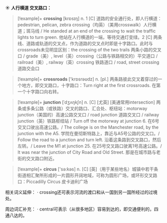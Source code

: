☀ <span class="category">**人行横道 交叉路口：**</span>
>[!example]+ <span class="vocabulary">**crossing**</span> [krɒsɪŋ] 
> <span class="definition">n. 1 [C] 道路的安全通行处，即人行横道：</span>pedestrian, pelican, zebra crossing（均英）（美用crosswalk）人行横道；斑马线 / He standed at an end of the crossing to wait the traffic lights to turn green. 他站在人行横道的一端，等待交通灯变绿。<span class="definition">2 [C] 两条线、道路或轨道的交叉点，作为道路的交叉点时即是十字路口。此时与crossroads未见明显区别：</span>the crossing of the two trails 两条小路的交叉口 / grade（美）, level（英）crossing（公路与铁路相交的）平交道口 / railroad（美）, railway（英）crossing 铁路道口 / road, street crossing 道路交会口

>[!example]+ <span class="vocabulary">**crossroads**</span> ['krɒsrəʊdz] 
> <span class="definition">n. [pl.] 两条路彼此交叉着穿过的一个地方，即交叉路口，十字路口：</span>Turn right at the first crossroads. 在第一个十字路口向右转。
           
>[!example]+ <span class="vocabulary">**junction**</span> [ˈdʒʌŋkʃn]
> <span class="definition">n. [C] [尤英] [美通常用intersection] 两条或多条公路（或铁路）交叉的路口、汇合处、枢纽站：</span>motorway junction（美国的）高速公路交叉口 / road junction 道路交叉口 / railway junction（英）铁路枢纽站 / Turn off the motorway at junction 6. 在6号交叉口驶出高速公路。/ The college is on the Manchester road, by the junction with the A5. 学院在曼彻斯特路上，靠近与A5号公路的交叉口。/ Follow the road to a junction and turn left. 沿着这条路到交叉路口，然后左转。/ Leave the M1 at junction 25. 在25号交叉路口驶离1号高速公路。/ It was near the junction of City Road and Old Street. 那是在城市路与老街的交叉路口附近。

>[!example]+ <span class="vocabulary">**circus**</span> ['sə:kəs] 
> <span class="definition">n. [C] [英]（用于某些地名）城镇中若干条街道相汇聚所形成的一片圆形开阔地域，可称为圆形广场，或环形交叉路口：</span>Piccadilly Circus 皮卡迪利广场

相关词义延伸：
· crossing还可表示河流的渡口和从一国到另一国所经过的过境处。

周边词汇补充：
· central可表示（从很多地区）容易到达的，即交通便利的，四通八达的。


